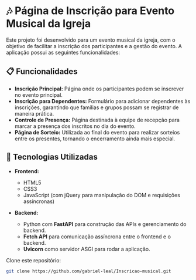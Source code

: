 # 🎶 Página de Inscrição para Evento Musical da Igreja

Este projeto foi desenvolvido para um evento musical da igreja, com o objetivo de facilitar a inscrição dos participantes e a gestão do evento. A aplicação possui as seguintes funcionalidades:

## 📋 Funcionalidades

- **Inscrição Principal:** Página onde os participantes podem se inscrever no evento principal.
- **Inscrição para Dependentes:** Formulário para adicionar dependentes às inscrições, garantindo que famílias e grupos possam se registrar de maneira prática.
- **Controle de Presença:** Página destinada à equipe de recepção para marcar a presença dos inscritos no dia do evento.
- **Página de Sorteio:** Utilizada ao final do evento para realizar sorteios entre os presentes, tornando o encerramento ainda mais especial.

## 🚀 Tecnologias Utilizadas

- **Frontend:**
  - HTML5
  - CSS3
  - JavaScript (com jQuery para manipulação do DOM e requisições assíncronas)

- **Backend:**
  - Python com **FastAPI** para construção das APIs e gerenciamento do backend.
  - **Fetch API** para comunicação assíncrona entre o frontend e o backend.
  - **Uvicorn** como servidor ASGI para rodar a aplicação.


Clone este repositório:
   ```bash
   git clone https://github.com/gabriel-leal/Inscricao-musical.git
